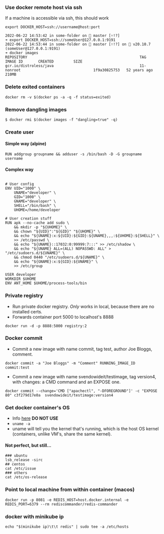 ### Use docker remote host via ssh

If a machine is accessible via ssh, this should work

```
export DOCKER_HOST=ssh://username@host:port
```

```
2022-06-22 14:53:42 in some-folder on  master [⇡!?]
➜ export DOCKER_HOST=ssh://someUser@127.0.0.1:9191
2022-06-22 14:53:44 in some-folder on  master [⇡!?] on 🐳 v20.10.7 (someUser@127.0.0.1:9191)
➜ docker images
REPOSITORY                                                   TAG                                        IMAGE ID       CREATED         SIZE
gcr.io/distroless/java                                       11-nonroot                                 1f9a30825753   52 years ago    210MB
```


### Delete exited containers
```
docker rm -v $(docker ps -a -q -f status=exited)
```

### Remove dangling images
```
$ docker rmi $(docker images -f "dangling=true" -q)
```

### Create user
#### Simple way (alpine)
```
RUN addgroup groupname && adduser -s /bin/bash -D -G groupname username

```
#### Complex way
```

# User config
ENV UID="1000" \
    UNAME="developer" \
    GID="1000" \
    GNAME="developer" \
    SHELL="/bin/bash" \
    UHOME=/home/developer

# User creation stuff
RUN apk --no-cache add sudo \
    && mkdir -p "${UHOME}" \
    && chown "${UID}":"${GID}" "${UHOME}" \
    && echo "${UNAME}:x:${UID}:${GID}:${UNAME},,,:${UHOME}:${SHELL}" \
    >> /etc/passwd \
    && echo "${UNAME}::17032:0:99999:7:::" >> /etc/shadow \
    && echo "${UNAME} ALL=(ALL) NOPASSWD: ALL" > "/etc/sudoers.d/${UNAME}" \
    && chmod 0440 "/etc/sudoers.d/${UNAME}" \
    && echo "${GNAME}:x:${GID}:${UNAME}" \
    >> /etc/group

USER developer
WORKDIR $UHOME
ENV ANT_HOME $UHOME/process-tools/bin
```

### Private registry
* Run private docker registry. *Only* works in local, because there are no installed certs.
* Forwards container port 5000 to localhost's 8888
```
docker run -d -p 8888:5000 registry:2
```

### Docker commit
* Commit a new image with name commit, tag test, author Joe Bloggs, comment.
```
docker commit -a "Joe Bloggs" -m "Comment" RUNNING_IMAGE_ID commit:test
```
* Commit a new image with name svendowideit/testimage, tag version4, with changes: a CMD command and an EXPOSE one.
```
docker commit --change='CMD ["apachectl", "-DFOREGROUND"]' -c "EXPOSE 80" c3f279d17e0a  svendowideit/testimage:version4
```

### Get docker container's OS
* Info [here](https://serverfault.com/questions/805389/)
**DO NOT USE**
* `uname -a`
* uname will tell you the kernel that's running, which is the host OS kernel (containers, unlike VM's, share the same kernel).

#### Not perfect, but still...

```
### ubuntu
lsb_release -sirc
## centos
cat /etc/issue
### others
cat /etc/os-release
```
### Point to local machine from within container (macos)
```
docker run -p 8081 -e REDIS_HOST=host.docker.internal -e REDIS_PORT=6379 --rm rediscommander/redis-commander
```

### docker with minikube ip
```
echo "$(minikube ip)\t\t redis" | sudo tee -a /etc/hosts
```
